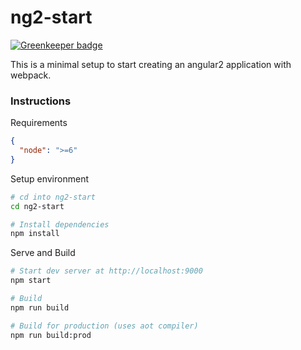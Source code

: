 # ng2-start

[![Greenkeeper badge](https://badges.greenkeeper.io/cebor/ng2-start.svg)](https://greenkeeper.io/)

This is a minimal setup to start creating an angular2 application with webpack.

### Instructions

Requirements

```json
{
  "node": ">=6"
}
```

Setup environment

```bash
# cd into ng2-start
cd ng2-start

# Install dependencies
npm install
```

Serve and Build
```bash
# Start dev server at http://localhost:9000
npm start

# Build
npm run build

# Build for production (uses aot compiler)
npm run build:prod
```
